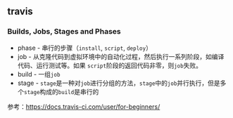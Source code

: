 ## travis
### Builds, Jobs, Stages and Phases

* phase - 串行的步骤（`install`, `script`, `deploy`）
* job - 从克隆代码到虚拟环境中的自动化过程，然后执行一系列阶段，如编译代码、运行测试等。如果 `script`阶段的返回代码非零，则`job`失败。
* build - 一组`job`
* stage - `stage`是一种对`job`进行分组的方法，`stage`中的`job`并行执行，但是多个`stage`构成的`build`是串行的


参考：https://docs.travis-ci.com/user/for-beginners/